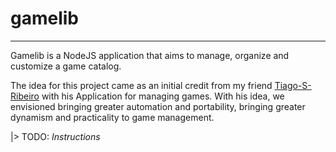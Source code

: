 # gamelib

---------

Gamelib is a NodeJS application that aims to manage, organize and customize a game catalog.

The idea for this project came as an initial credit from my friend [Tiago-S-Ribeiro](https://github.com/Tiago-S-Ribeiro) with his Application for managing games. With his idea, we envisioned bringing greater automation and portability, bringing greater dynamism and practicality to game management.

|> TODO: *Instructions*
